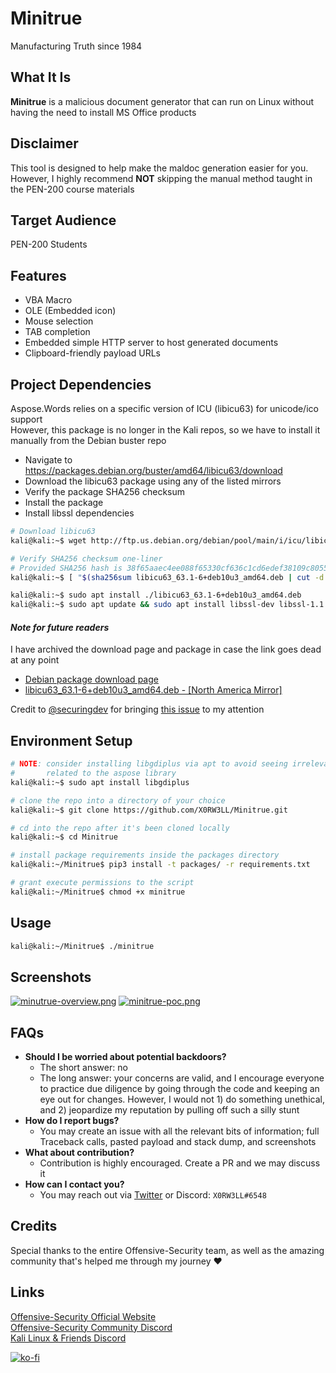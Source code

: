 # Minitrue
Manufacturing Truth since 1984

## What It Is
**Minitrue** is a malicious document generator that can run on Linux without having the need to install MS Office products

## Disclaimer
This tool is designed to help make the maldoc generation easier for you. However, I highly recommend **NOT** skipping the manual method taught in the PEN-200 course materials

## Target Audience
PEN-200 Students

## Features
- VBA Macro
- OLE (Embedded icon)
- Mouse selection
- TAB completion
- Embedded simple HTTP server to host generated documents
- Clipboard-friendly payload URLs

## Project Dependencies
Aspose.Words relies on a specific version of ICU (libicu63) for unicode/ico support\
However, this package is no longer in the Kali repos, so we have to install it manually from the Debian buster repo

- Navigate to https://packages.debian.org/buster/amd64/libicu63/download
- Download the libicu63 package using any of the listed mirrors
- Verify the package SHA256 checksum
- Install the package
- Install libssl dependencies

```sh
# Download libicu63
kali@kali:~$ wget http://ftp.us.debian.org/debian/pool/main/i/icu/libicu63_63.1-6+deb10u3_amd64.deb

# Verify SHA256 checksum one-liner
# Provided SHA256 hash is 38f65aaec4ee088f65330cf636c1cd6edef38109c80559836ecf38e2390a5761 at the time of writing this guide
kali@kali:~$ [ "$(sha256sum libicu63_63.1-6+deb10u3_amd64.deb | cut -d ' ' -f1)" == "38f65aaec4ee088f65330cf636c1cd6edef38109c80559836ecf38e2390a5761" ] && echo '[+] SHA256 checksum OK' || echo "[-] SHA256 checksum mismatch"

kali@kali:~$ sudo apt install ./libicu63_63.1-6+deb10u3_amd64.deb
kali@kali:~$ sudo apt update && sudo apt install libssl-dev libssl-1.1
```
#### *Note for future readers*
I have archived the download page and package in case the link goes dead at any point
- [Debian package download page](https://web.archive.org/web/20221102093638/https%3A%2F%2Fpackages.debian.org%2Fbuster%2Famd64%2Flibicu63%2Fdownload)
- [libicu63_63.1-6+deb10u3_amd64.deb - [North America Mirror]](https://web.archive.org/web/20221102103704/http%3A%2F%2Fftp.ca.debian.org%2Fdebian%2Fpool%2Fmain%2Fi%2Ficu%2Flibicu63_63.1-6%252Bdeb10u3_amd64.deb)

Credit to [@securingdev](https://github.com/securingdev) for bringing [this issue](https://github.com/X0RW3LL/Minitrue/issues/1)  to my attention

## Environment Setup
```sh
# NOTE: consider installing libgdiplus via apt to avoid seeing irrelevant ImportErrors
#       related to the aspose library
kali@kali:~$ sudo apt install libgdiplus

# clone the repo into a directory of your choice
kali@kali:~$ git clone https://github.com/X0RW3LL/Minitrue.git

# cd into the repo after it's been cloned locally
kali@kali:~$ cd Minitrue

# install package requirements inside the packages directory
kali@kali:~/Minitrue$ pip3 install -t packages/ -r requirements.txt

# grant execute permissions to the script
kali@kali:~/Minitrue$ chmod +x minitrue
```
## Usage
```sh
kali@kali:~/Minitrue$ ./minitrue
```

## Screenshots
[![minutrue-overview.png](https://i.postimg.cc/3JdqYJ4Q/minutrue-overview.png)](https://postimg.cc/KRhf5bD0)
[![minitrue-poc.png](https://i.postimg.cc/MZsLCjGY/minitrue-poc.png)](https://postimg.cc/F1LGcz3f)

## FAQs
- **Should I be worried about potential backdoors?**
  - The short answer: no
  - The long answer: your concerns are valid, and I encourage everyone to practice due diligence by going through the code and keeping an eye out for changes. However, I would not 1) do something unethical, and 2) jeopardize my reputation by pulling off such a silly stunt
- **How do I report bugs?**
  - You may create an issue with all the relevant bits of information; full Traceback calls, pasted payload and stack dump, and screenshots
- **What about contribution?**
  - Contribution is highly encouraged. Create a PR and we may discuss it
- **How can I contact you?**
  - You may reach out via [Twitter](https://twitter.com/X0RW3LL) or Discord: `X0RW3LL#6548`

## Credits
Special thanks to the entire Offensive-Security team, as well as the amazing community that's helped me through my journey :heart:

## Links
[Offensive-Security Official Website](https://www.offensive-security.com)\
[Offensive-Security Community Discord](https://offs.ec/discord)\
[Kali Linux & Friends Discord](https://discord.kali.org/)

[![ko-fi](https://ko-fi.com/img/githubbutton_sm.svg)](https://ko-fi.com/F1F3EFYS1)
